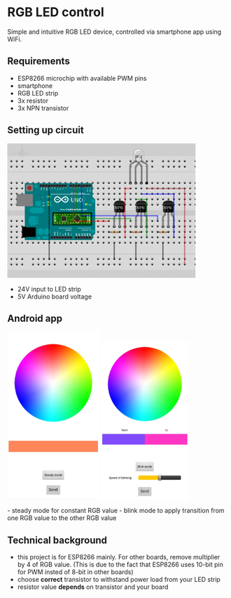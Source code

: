 # RGB LED control
Simple and intuitive RGB LED device, controlled via smartphone app using WiFi.

## Requirements
- ESP8266 microchip with available PWM pins
- smartphone
- RGB LED strip
- 3x resistor    
- 3x NPN transistor 

## Setting up circuit
<p align="left">
  <img src="https://github.com/iwlytteot/esp8266-rlc/blob/master/img/vbbrgbled.PNG" width="430" alt="accessibility text">
</p>

- 24V input to LED strip 
- 5V Arduino board voltage

## Android app
<p align="left">
  <img src="https://github.com/iwlytteot/esp8266-rlc/blob/master/img/20200824_234753.jpg" width="210">
  <img src="https://github.com/iwlytteot/esp8266-rlc/blob/master/img/Screenshot_20200824-235340.jpg" width="200">
</p>
- steady mode for constant RGB value
- blink mode to apply transition from one RGB value to the other RGB value

## Technical background
- this project is for ESP8266 mainly. For other boards, remove multiplier by 4 of RGB value. (This is due to the fact that ESP8266 uses 10-bit pin for PWM insted of 8-bit in other boards)
- choose <b>correct</b> transistor to withstand power load from your LED strip
- resistor value <b>depends</b> on transistor and your board




